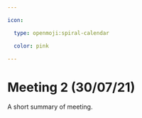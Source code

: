 ```yaml
---

icon: 

  type: openmoji:spiral-calendar

  color: pink

---
```


# Meeting 2 (30/07/21)

A short summary of meeting. 